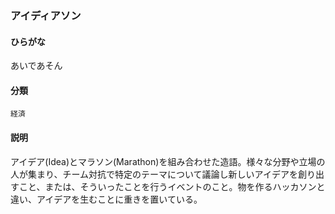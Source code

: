 <div style="display:none;">

## [あ行](securities-terms?id=あ行)

</div>

### アイディアソン

#### ひらがな

あいであそん

#### 分類

`経済`

#### 説明

アイデア(Idea)とマラソン(Marathon)を組み合わせた造語。様々な分野や立場の人が集まり、チーム対抗で特定のテーマについて議論し新しいアイデアを創り出すこと、または、そういったことを行うイベントのこと。物を作るハッカソンと違い、アイデアを生むことに重きを置いている。

<div style="display:none;">

## [か行](securities-terms?id=か行)
## [さ行](securities-terms?id=さ行)
## [た行](securities-terms?id=た行)
## [な行](securities-terms?id=な行)
## [は行](securities-terms?id=は行)
## [ま行](securities-terms?id=ま行)
## [や行](securities-terms?id=や行)
## [ら行](securities-terms?id=ら行)
## [わ行](securities-terms?id=わ行)
## [英数字・記号](securities-terms?id=英数字・記号)

</div>

